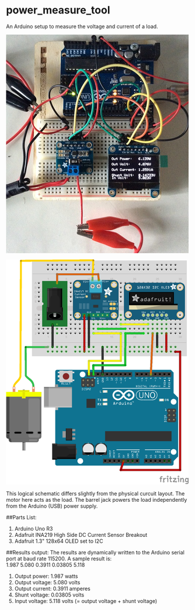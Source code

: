 power_measure_tool
==================

An Arduino setup to measure the voltage and current of a load.

<a href="misc/front.jpg"><img src="misc/front-small.jpg" align="centre" ></a>

<a href="misc/schematic.png"><img src="misc/schematic.png" align="centre" width="500" height="615" ></a>

This logical schematic differs slightly from the physical curcuit layout. The motor here acts as the load. The barrel jack powers the load independently from the Arduino (USB) power supply.

##Parts List:
1. Arduino Uno R3
2. Adafruit INA219 High Side DC Current Sensor Breakout
3. Adafruit 1.3" 128x64 OLED set to I2C

##Results output:
The results are dynamically written to the Arduino serial port at baud rate 115200. A sample result is:  
1.987 5.080 0.3911 0.03805 5.118

1. Output power: 1.987 watts
2. Output voltage: 5.080 volts
3. Output current: 0.3911 amperes
4. Shunt voltage: 0.03805 volts
5. Input voltage: 5.118 volts (= output voltage + shunt voltage)

